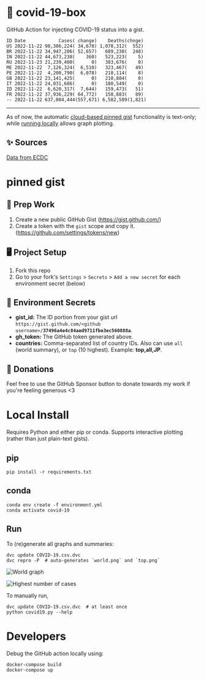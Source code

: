 # 🏥 covid-19-box

GitHub Action for injecting COVID-19 status into a gist.

```
ID Date            Cases( change)    Deaths(chnge)
US 2022-11-22 98,386,224( 34,678) 1,078,312(  552)
BR 2022-11-22 34,947,206( 52,657)   689,238(  248)
IN 2022-11-22 44,673,238(    360)   523,223(    5)
RU 2022-11-23 21,239,400(      0)   383,676(    0)
ME 2022-11-22  7,126,324(  6,510)   323,467(   49)
PE 2022-11-22  4,200,790(  6,078)   218,114(    8)
GB 2022-11-22 23,141,425(      0)   210,884(    0)
IT 2022-11-22 24,031,686(      0)   180,549(    0)
ID 2022-11-22  6,620,317(  7,644)   159,473(   51)
FR 2022-11-22 37,936,229( 64,772)   158,883(   89)
-- 2022-11-22 637,004,444(557,671) 6,582,589(1,821)
```

---

As of now, the automatic [cloud-based pinned gist](#pinned-gist) functionality is text-only;
while [running locally](#local-install) allows graph plotting.

## ✨ Sources

[Data from ECDC](https://www.ecdc.europa.eu/en/publications-data/download-todays-data-geographic-distribution-covid-19-cases-worldwide)

# pinned gist

## 🎒 Prep Work
1. Create a new public GitHub Gist (https://gist.github.com/)
1. Create a token with the `gist` scope and copy it. (https://github.com/settings/tokens/new)

## 🖥 Project Setup
1. Fork this repo
1. Go to your fork's `Settings` > `Secrets` > `Add a new secret` for each environment secret (below)

## 🤫 Environment Secrets
- **gist_id:** The ID portion from your gist url `https://gist.github.com/<github username>/`**`37496a4e4c84aed9711fbe3ec560888a`**.
- **gh_token:** The GitHub token generated above.
- **countries:** Comma-separated list of country IDs. Also can use `all` (world summary), or `top` (10 highest). Example: **top,all,JP**.

## 💸 Donations

Feel free to use the GitHub Sponsor button to donate towards my work if you're feeling generous <3

# Local Install

Requires Python and either pip or conda. Supports interactive plotting (rather than just plain-text gists).

## pip

```
pip install -r requirements.txt
```

## conda

```
conda env create -f environment.yml
conda activate covid-19
```

## Run

To (re)generate all graphs and summaries:

```
dvc update COVID-19.csv.dvc
dvc repro -P  # auto-generates `world.png` and `top.png`
```

![World graph](world.png)

![Highest number of cases](top.png)

To manually run,

```
dvc update COVID-19.csv.dvc  # at least once
python covid19.py --help
```

# Developers

Debug the GitHub action locally using:

```
docker-compose build
docker-compose up
```
